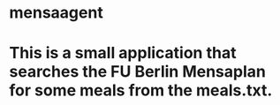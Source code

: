 # mensaagent
# This is a small application that searches the FU Berlin Mensaplan for some meals from the meals.txt.
